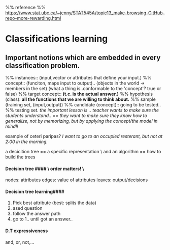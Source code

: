 %% reference %%
https://www.stat.ubc.ca/~jenny/STAT545A/topic13_make-browsing-GitHub-repo-more-rewarding.html


# Classifications learning #
## Important notions which are embedded in every classification problem.
%% instances:: (input,vector or attributes that define your input.)
%% concept:: (funciton, maps input to output)..
             (objects in the world -> members in the set)
             (what a thing is..conformable to the 'concept'? true or false)
%% target concept:: **(t.c. is the actual answer.)**
%% hypothesis (class): **all the functions that we are willing to think about.**
%% sample (training set, (input,output))
%% candidate (concept):: going to be tested..
%% testing set.
*the important lesson is .. teacher wants to make sure the students understand..
== they want to make sure they know how to generalize, not by memorizing, but by
applying the concept/the model in mind!!* 

example of ceteri paripas? 
*I want to go to an occupied resterant, but not at 2:00 in the morning.*

a decicition tree == a specific representation \\ 
and an algorithm == how to build the trees

#### Decision tree #### \\ order matters! \\
nodes: attributes
edges: value of attributes
leaves: output/decisions

#### Decision tree learning####
1. Pick best attribute (best: splits the data)
2. ased question
3. follow the answer path
4. go to 1.. until got an answer..

#### D.T expressiveness ####
and, or, not,...




